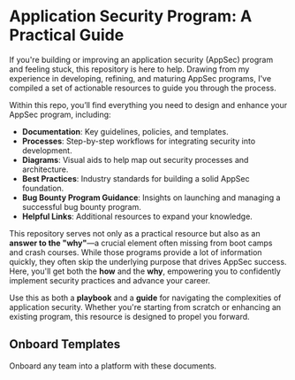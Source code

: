 # Application Security Program: A Practical Guide

If you're building or improving an application security (AppSec) program and feeling stuck, this repository is here to help. Drawing from my experience in developing, refining, and maturing AppSec programs, I've compiled a set of actionable resources to guide you through the process.

Within this repo, you’ll find everything you need to design and enhance your AppSec program, including:  
- **Documentation**: Key guidelines, policies, and templates.  
- **Processes**: Step-by-step workflows for integrating security into development.  
- **Diagrams**: Visual aids to help map out security processes and architecture.  
- **Best Practices**: Industry standards for building a solid AppSec foundation.  
- **Bug Bounty Program Guidance**: Insights on launching and managing a successful bug bounty program.  
- **Helpful Links**: Additional resources to expand your knowledge.

This repository serves not only as a practical resource but also as an **answer to the "why"**—a crucial element often missing from boot camps and crash courses. While those programs provide a lot of information quickly, they often skip the underlying purpose that drives AppSec success. Here, you'll get both the **how** and the **why**, empowering you to confidently implement security practices and advance your career. 

Use this as both a **playbook** and a **guide** for navigating the complexities of application security. Whether you're starting from scratch or enhancing an existing program, this resource is designed to propel you forward.


## Onboard Templates
Onboard any team into a platform with these documents. 
